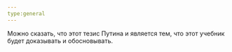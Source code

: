 ```yaml
---
type:general
---
```

Можно сказать, что этот тезис Путина и является тем, что этот учебник будет доказывать и обосновывать. 
